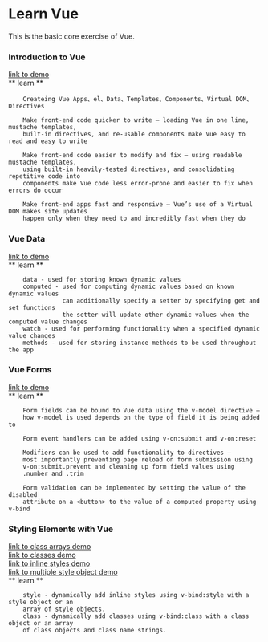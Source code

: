 # Learn Vue
This is the basic core exercise of Vue.


### Introduction to Vue
[link to demo](https://unromanticman.github.io/Learn-Vue/Introduction%20to%20Vue/  )  
** learn **
```
    Createing Vue Apps、el、Data、Templates、Components、Virtual DOM、Directives
    
    Make front-end code quicker to write — loading Vue in one line, mustache templates,
    built-in directives, and re-usable components make Vue easy to read and easy to write
    
    Make front-end code easier to modify and fix — using readable mustache templates, 
    using built-in heavily-tested directives, and consolidating repetitive code into 
    components make Vue code less error-prone and easier to fix when errors do occur
    
    Make front-end apps fast and responsive — Vue’s use of a Virtual DOM makes site updates 
    happen only when they need to and incredibly fast when they do
```

### Vue Data
[link to demo](https://unromanticman.github.io/Learn-Vue/Vue%20Data/)  
** learn **
```
    data - used for storing known dynamic values
    computed - used for computing dynamic values based on known dynamic values 
               can additionally specify a setter by specifying get and set functions 
               the setter will update other dynamic values when the computed value changes
    watch - used for performing functionality when a specified dynamic value changes
    methods - used for storing instance methods to be used throughout the app
```

### Vue Forms
[link to demo](https://unromanticman.github.io/Learn-Vue/Vue%20Forms/)  
** learn **
```
    Form fields can be bound to Vue data using the v-model directive — 
    how v-model is used depends on the type of field it is being added to

    Form event handlers can be added using v-on:submit and v-on:reset

    Modifiers can be used to add functionality to directives — 
    most importantly preventing page reload on form submission using
    v-on:submit.prevent and cleaning up form field values using 
    .number and .trim

    Form validation can be implemented by setting the value of the disabled
    attribute on a <button> to the value of a computed property using v-bind
```


### Styling Elements with Vue
[link to class arrays demo](https://unromanticman.github.io/Learn-Vue/Styling%20Elements%20with%20Vue/Class%20Arrays/  )  
[link to classes  demo](https://unromanticman.github.io/Learn-Vue/Styling%20Elements%20with%20Vue/Classes/  )  
[link to inline styles demo](https://unromanticman.github.io/Learn-Vue/Styling%20Elements%20with%20Vue/Inline%20Styles/)  
[link to multiple style object demo](https://unromanticman.github.io/Learn-Vue/Styling%20Elements%20with%20Vue/Multiple%20Style%20Objects/  )  
** learn **
```
    style - dynamically add inline styles using v-bind:style with a style object or an 
    array of style objects. 
    class - dynamically add classes using v-bind:class with a class object or an array 
    of class objects and class name strings.
```

